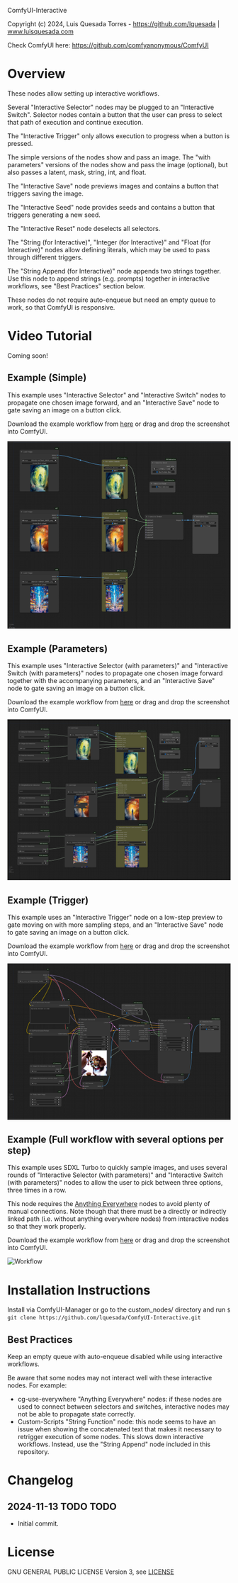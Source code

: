 ComfyUI-Interactive

Copyright (c) 2024, Luis Quesada Torres - https://github.com/lquesada | www.luisquesada.com

Check ComfyUI here: https://github.com/comfyanonymous/ComfyUI

# Overview

These nodes allow setting up interactive workflows.

Several "Interactive Selector" nodes may be plugged to an "Interactive Switch". Selector nodes contain a button that the user can press to select that path of execution and continue execution.

The "Interactive Trigger" only allows execution to progress when a button is pressed.

The simple versions of the nodes show and pass an image. The "with parameters" versions of the nodes show and pass the image (optional), but also passes a latent, mask, string, int, and float.

The "Interactive Save" node previews images and contains a button that triggers saving the image.

The "Interactive Seed" node provides seeds and contains a button that triggers generating a new seed.

The "Interactive Reset" node deselects all selectors.

The "String (for Interactive)", "Integer (for Interactive)" and "Float (for Interactive)" nodes allow defining literals, which may be used to pass through different triggers.

The "String Append (for Interactive)" node appends two strings together. Use this node to append strings (e.g. prompts) together in interactive workflows, see "Best Practices" section below.

These nodes do not require auto-enqueue but need an empty queue to work, so that ComfyUI is responsive.

# Video Tutorial

Coming soon!

## Example (Simple)

This example uses "Interactive Selector" and "Interactive Switch" nodes to propagate one chosen image forward, and an "Interactive Save" node to gate saving an image on a button click.

Download the example workflow from [here](interactive_example_workflow_simple.json) or drag and drop the screenshot into ComfyUI.

![Workflow](interactive_example_workflow_simple.png)

## Example (Parameters)

This example uses "Interactive Selector (with parameters)" and "Interactive Switch (with parameters)" nodes to propagate one chosen image forward together with the accompanying parameters, and an "Interactive Save" node to gate saving an image on a button click.

Download the example workflow from [here](interactive_example_workflow_with_parameters.json) or drag and drop the screenshot into ComfyUI.

![Workflow](interactive_example_workflow_with_parameters.png)

## Example (Trigger)

This example uses an "Interactive Trigger" node on a low-step preview to gate moving on with more sampling steps, and an "Interactive Save" node to gate saving an image on a button click.

Download the example workflow from [here](interactive_example_workflow_trigger.json) or drag and drop the screenshot into ComfyUI.

![Workflow](interactive_example_workflow_trigger.png)

## Example (Full workflow with several options per step)

This example uses SDXL Turbo to quickly sample images, and uses several rounds of "Interactive Selector (with parameters)" and "Interactive Switch (with parameters)" nodes to allow the user to pick between three options, three times in a row.

This node requires the [Anything Everywhere](https://github.com/chrisgoringe/cg-use-everywhere) nodes to avoid plenty of manual connections. Note though that there must be a directly or indirectly linked path (i.e. without anything everywhere nodes) from interactive nodes so that they work properly.

Download the example workflow from [here](interactive_example_workflow_full.json) or drag and drop the screenshot into ComfyUI.

![Workflow](interactive_example_workflow_full.png)

# Installation Instructions

Install via ComfyUI-Manager or go to the custom_nodes/ directory and run ```$ git clone https://github.com/lquesada/ComfyUI-Interactive.git```

## Best Practices
Keep an empty queue with auto-enqueue disabled while using interactive workflows.

Be aware that some nodes may not interact well with these interactive nodes. For example:
-   cg-use-everywhere "Anything Everywhere" nodes: if these nodes are used to connect between selectors and switches, interactive nodes may not be able to propagate state correctly.
-   Custom-Scripts "String Function" node: this node seems to have an issue when showing the concatenated text that makes it necessary to retrigger execution of some nodes. This slows down interactive workflows. Instead, use the "String Append" node included in this repository.

# Changelog
## 2024-11-13 TODO TODO
- Initial commit.

# License
GNU GENERAL PUBLIC LICENSE Version 3, see [LICENSE](LICENSE)
